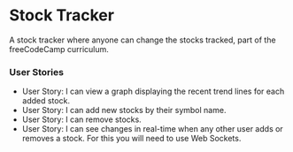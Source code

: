 # Stock Tracker

A stock tracker where anyone can change the stocks tracked, part of the freeCodeCamp curriculum.

### User Stories
* User Story: I can view a graph displaying the recent trend lines for each added stock.
* User Story: I can add new stocks by their symbol name.
* User Story: I can remove stocks.
* User Story: I can see changes in real-time when any other user adds or removes a stock. For this you will need to use Web Sockets.
